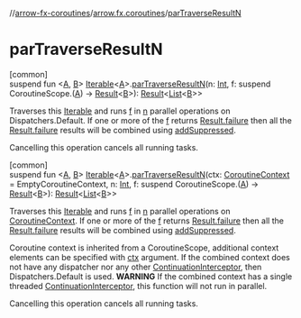 //[arrow-fx-coroutines](../../index.md)/[arrow.fx.coroutines](index.md)/[parTraverseResultN](par-traverse-result-n.md)

# parTraverseResultN

[common]\
suspend fun &lt;[A](par-traverse-result-n.md), [B](par-traverse-result-n.md)&gt; [Iterable](https://kotlinlang.org/api/latest/jvm/stdlib/kotlin.collections/-iterable/index.html)&lt;[A](par-traverse-result-n.md)&gt;.[parTraverseResultN](par-traverse-result-n.md)(n: [Int](https://kotlinlang.org/api/latest/jvm/stdlib/kotlin/-int/index.html), f: suspend CoroutineScope.([A](par-traverse-result-n.md)) -&gt; [Result](https://kotlinlang.org/api/latest/jvm/stdlib/kotlin/-result/index.html)&lt;[B](par-traverse-result-n.md)&gt;): [Result](https://kotlinlang.org/api/latest/jvm/stdlib/kotlin/-result/index.html)&lt;[List](https://kotlinlang.org/api/latest/jvm/stdlib/kotlin.collections/-list/index.html)&lt;[B](par-traverse-result-n.md)&gt;&gt;

Traverses this [Iterable](https://kotlinlang.org/api/latest/jvm/stdlib/kotlin.collections/-iterable/index.html) and runs [f](par-traverse-result-n.md) in [n](par-traverse-result-n.md) parallel operations on Dispatchers.Default. If one or more of the [f](par-traverse-result-n.md) returns [Result.failure](https://kotlinlang.org/api/latest/jvm/stdlib/kotlin/-result/failure.html) then all the [Result.failure](https://kotlinlang.org/api/latest/jvm/stdlib/kotlin/-result/failure.html) results will be combined using [addSuppressed](https://kotlinlang.org/api/latest/jvm/stdlib/kotlin/index.html).

Cancelling this operation cancels all running tasks.

[common]\
suspend fun &lt;[A](par-traverse-result-n.md), [B](par-traverse-result-n.md)&gt; [Iterable](https://kotlinlang.org/api/latest/jvm/stdlib/kotlin.collections/-iterable/index.html)&lt;[A](par-traverse-result-n.md)&gt;.[parTraverseResultN](par-traverse-result-n.md)(ctx: [CoroutineContext](https://kotlinlang.org/api/latest/jvm/stdlib/kotlin.coroutines/-coroutine-context/index.html) = EmptyCoroutineContext, n: [Int](https://kotlinlang.org/api/latest/jvm/stdlib/kotlin/-int/index.html), f: suspend CoroutineScope.([A](par-traverse-result-n.md)) -&gt; [Result](https://kotlinlang.org/api/latest/jvm/stdlib/kotlin/-result/index.html)&lt;[B](par-traverse-result-n.md)&gt;): [Result](https://kotlinlang.org/api/latest/jvm/stdlib/kotlin/-result/index.html)&lt;[List](https://kotlinlang.org/api/latest/jvm/stdlib/kotlin.collections/-list/index.html)&lt;[B](par-traverse-result-n.md)&gt;&gt;

Traverses this [Iterable](https://kotlinlang.org/api/latest/jvm/stdlib/kotlin.collections/-iterable/index.html) and runs [f](par-traverse-result-n.md) in [n](par-traverse-result-n.md) parallel operations on [CoroutineContext](https://kotlinlang.org/api/latest/jvm/stdlib/kotlin.coroutines/-coroutine-context/index.html). If one or more of the [f](par-traverse-result-n.md) returns [Result.failure](https://kotlinlang.org/api/latest/jvm/stdlib/kotlin/-result/failure.html) then all the [Result.failure](https://kotlinlang.org/api/latest/jvm/stdlib/kotlin/-result/failure.html) results will be combined using [addSuppressed](https://kotlinlang.org/api/latest/jvm/stdlib/kotlin/index.html).

Coroutine context is inherited from a CoroutineScope, additional context elements can be specified with [ctx](par-traverse-result-n.md) argument. If the combined context does not have any dispatcher nor any other [ContinuationInterceptor](https://kotlinlang.org/api/latest/jvm/stdlib/kotlin.coroutines/-continuation-interceptor/index.html), then Dispatchers.Default is used. **WARNING** If the combined context has a single threaded [ContinuationInterceptor](https://kotlinlang.org/api/latest/jvm/stdlib/kotlin.coroutines/-continuation-interceptor/index.html), this function will not run in parallel.

Cancelling this operation cancels all running tasks.

